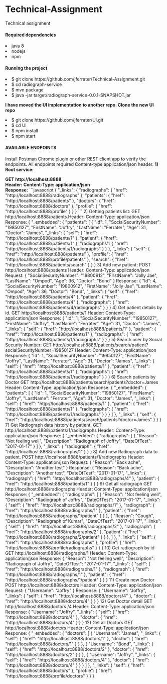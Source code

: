# Technical-Assignment
Technical assignment

<div>
<h4>Required dependencies</h4>
<lu>
   <li>java 8</li>
   <li>nodejs</li>
   <li>npm</li>
</lu>
</div>

<div>
<h4>Running the project</h4>
<lo>
   <li>$ git clone https://github.com/jferrater/Technical-Assignment.git</li>
   <li>$ cd radiograph-service</li>
   <li>$ mvn package</li>
   <li>$ java -jar target/radiograph-service-0.0.1-SNAPSHOT.jar</li>
</lo>

<strong>I have moved the UI implementation to another repo. Clone the new UI repo</strong>
<lu>
   <li>$ git clone https://github.com/jferrater/UI.git</li>
   <li> $ cd UI</li>
   <li>$ npm install</li>
   <li>$ npm start</li>
</lu>
</div>
<div>
<h4>AVAILABLE ENDPOINTS</h4>
<p>Install Postman Chrome plugin or other REST client app to verify the endpoints. All
endpoints required Content-type application/json header.
<strong>1) Root service:</strong></p>
<strong>GET http://localhost:8888<br>
Header: Content-Type: application/json<br>
Response:</strong>
```javascript
{
"_links": {
"radiographs": {
"href": "http://localhost:8888/radiographs"
},
"patients": {
"href": "http://localhost:8888/patients"
},
"doctors": {
"href": "http://localhost:8888/doctors"
},
"profile": {
"href": "http://localhost:8888/profile"
}
}
}
```
2) Getting patients list:
GET http://localhost:8888/patients
Header: Content-Type: application/json
Response:
{
"_embedded": {
"patients": [
{
"Id": 1,
"SocialSecurityNumber": "19850127",
"FirstName": "Joffry",
"LastName": "Ferrater",
"Age": 31,
"Doctor": "James",
"_links": {
"self": {
"href": "http://localhost:8888/patients/1"
},
"patient": {
"href": "http://localhost:8888/patients/1"
},
"radiographs": {
"href": "http://localhost:8888/patients/1/radiographs"
}
}
},
“_links": {
"self": {
"href": "http://localhost:8888/patients"
},
"profile": {
"href": "http://localhost:8888/profile/patients"
},
"search": {
"href": "http://localhost:8888/patients/search"
}
}
}
3) Add new patient:
POST http://localhost:8888/patients
Header: Content-Type: application/json
Request:
{
"SocialSecurityNumber": "19800912",
"FirstName": "Jolly Jae",
"LastName": "Ompod",
"Age": 36,
"Doctor": "Bond"
}
Response:
{
"Id": 4,
"SocialSecurityNumber": "19800912",
"FirstName": "Jolly Jae",
"LastName": "Ompod",
"Age": 36,
"Doctor": "Bond",
"_links": {
"self": {
"href": "http://localhost:8888/patients/4"
},
"patient": {
"href": "http://localhost:8888/patients/4"
},
"radiographs": {
"href": "http://localhost:8888/patients/4/radiographs"
}
}
}
4) Get patient details by id.
GET http://localhost:8888/patients/1
Header: Content-Type: application/json
Response:
{
"Id": 1,
"SocialSecurityNumber": "19850127",
"FirstName": "Joffry",
"LastName": "Ferrater",
"Age": 31,
"Doctor": "James",
"_links": {
"self": {
"href": "http://localhost:8888/patients/1"
},
"patient": {
"href": "http://localhost:8888/patients/1"
},
"radiographs": {
"href": "http://localhost:8888/patients/1/radiographs"
}
}
}
5) Search user by Social Security Number:
GET http://localhost:8888/patients/search/patient?socialSecurityNumber=19850127
Header: Content-Type: application/json
Response:
{
"Id": 1,
"SocialSecurityNumber": "19850127",
"FirstName": "Joffry",
"LastName": "Ferrater",
"Age": 31,
"Doctor": "James",
"_links": {
"self": {
"href": "http://localhost:8888/patients/1"
},
"patient": {
"href": "http://localhost:8888/patients/1"
},
"radiographs": {
"href": "http://localhost:8888/patients/1/radiographs"
}
}
}
6) Search patients by Doctor
GET http://localhost:8888/patients/search/patients?doctor=James
Header: Content-Type: application/json
Response:
{
"_embedded": {
"patients": [
{
"Id": 1,
"SocialSecurityNumber": "19850127",
"FirstName": "Joffry",
"LastName": "Ferrater",
"Age": 31,
"Doctor": "James",
"_links": {
"self": {
"href": "http://localhost:8888/patients/1"
},
"patient": {
"href": "http://localhost:8888/patients/1"
},
"radiographs": {
"href": "http://localhost:8888/patients/1/radiographs"
}
}
}
]
},
"_links": {
"self": {
"href": "http://localhost:8888/patients/search/patients?doctor=James"
}
}
}
7) Get Radiograph data history by patient.
GET http://localhost:8888/patients/1/radiographs
Header: Content-Type: application/json
Response:
{
"_embedded": {
"radiographs": [
{
"Reason": "Not feeling well",
"Description": "Radiograph of Joffry",
"DateOfTest": "2017-01-17"
}
]
},
"_links": {
"radiograph": {
"href": "http://localhost:8888/radiographs/1"
}
}
}
8) Add new Radiograph data to patient.
POST http://localhost:8888/patients/1/radiographs
Header: Content-Type: application/json
Request:
{
"Reason": "Back ache",
"Description": "Another test"
}
Response:
{
"Reason": "Back ache",
"Description": "Another test",
"DateOfTest": "2017-01-17",
"_links": {
"radiograph": {
"href": "http://localhost:8888/radiographs/4"
},
"patient": {
"href": "http://localhost:8888/patients/1"
}
}
}
9) Get all radiograph
GET http://localhost:8888/radiographs
Header: Content-Type: application/json
Response:
{
"_embedded": {
"radiographs": [
{
"Reason": "Not feeling well",
"Description": "Radiograph of Joffry",
"DateOfTest": "2017-01-17",
"_links": {
"self": {
"href": "http://localhost:8888/radiographs/1"
},
"radiograph": {
"href": "http://localhost:8888/radiographs/1"
},
"patient": {
"href": "http://localhost:8888/radiographs/1/patient"
}
}
},
{
"Reason": "Cough",
"Description": "Radiograph of Kumar",
"DateOfTest": "2017-01-17",
"_links": {
"self": {
"href": "http://localhost:8888/radiographs/2"
},
"radiograph": {
"href": "http://localhost:8888/radiographs/2"
},
"patient": {
"href": "http://localhost:8888/radiographs/2/patient"
}
}
},
]
},
"_links": {
"self": {
"href": "http://localhost:8888/radiographs"
},
"profile": {
"href": "http://localhost:8888/profile/radiographs"
}
}
}
10) Get radiograph by id
GET http://localhost:8888/radiographs/1
Header: Content-Type: application/json
Response:
{
"Reason": "Not feeling well",
"Description": "Radiograph of Joffry",
"DateOfTest": "2017-01-17",
"_links": {
"self": {
"href": "http://localhost:8888/radiographs/1"
},
"radiograph": {
"href": "http://localhost:8888/radiographs/1"
},
"patient": {
"href": "http://localhost:8888/radiographs/1/patient"
}
}
}
11) Create new Doctor
POST http://localhost:8888/doctors
Header: Content-Type: application/json
Request:
{
"Username": "Joffry"
}
Response:
{
"Username": "Joffry",
"_links": {
"self": {
"href": "http://localhost:8888/doctors/4"
},
"doctor": {
"href": "http://localhost:8888/doctors/4"
}
}
}
12) Get Doctor detail
GET http://localhost:8888/doctors /4
Header: Content-Type: application/json
Response:
{
"Username": "Joffry",
"_links": {
"self": {
"href": "http://localhost:8888/doctors/4"
},
"doctor": {
"href": "http://localhost:8888/doctors/4"
}
}
}
12) Get all Doctors
GET http://localhost:8888/doctors
Header: Content-Type: application/json
Response:
{
"_embedded": {
"doctors": [
{
"Username": "James",
"_links": {
"self": {
"href": "http://localhost:8888/doctors/1"
},
"doctor": {
"href": "http://localhost:8888/doctors/1"
}
}
},
{
"Username": "Bond",
"_links": {
"self": {
"href": "http://localhost:8888/doctors/2"
},
"doctor": {
"href": "http://localhost:8888/doctors/2"
}
}
},
{
"Username": "Joffry",
"_links": {
"self": {
"href": "http://localhost:8888/doctors/4"
},
"doctor": {
"href": "http://localhost:8888/doctors/4"
}
}
}
]
},
"_links": {
"self": {
"href": "http://localhost:8888/doctors"
},
"profile": {
"href": "http://localhost:8888/profile/doctors"
}
}
}
</div>
